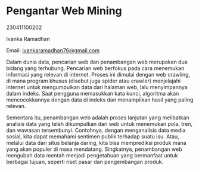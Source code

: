 # Pengantar Web Mining

230411100202 

Ivanka Ramadhan

Email: ivankaramadhan76@gmail.com

Dalam dunia data, pencarian web dan penambangan web merupakan dua bidang yang terhubung. Pencarian web berfokus pada cara menemukan informasi yang relevan di internet. Proses ini dimulai dengan web crawling, di mana program khusus (disebut juga spider atau crawler) menjelajahi internet untuk mengumpulkan data dari halaman web, lalu menyimpannya dalam indeks. Saat pengguna memasukkan kata kunci, algoritma akan mencocokkannya dengan data di indeks dan menampilkan hasil yang paling relevan.

Sementara itu, penambangan web adalah proses lanjutan yang melibatkan analisis data yang telah dikumpulkan dari web untuk menemukan pola, tren, dan wawasan tersembunyi. Contohnya, dengan menganalisis data media sosial, kita dapat memahami sentimen publik terhadap suatu isu. Atau, melalui data dari situs belanja daring, kita bisa memprediksi produk mana yang akan populer di masa mendatang. Singkatnya, penambangan web mengubah data mentah menjadi pengetahuan yang bermanfaat untuk berbagai tujuan, seperti riset pasar dan pengembangan produk.
